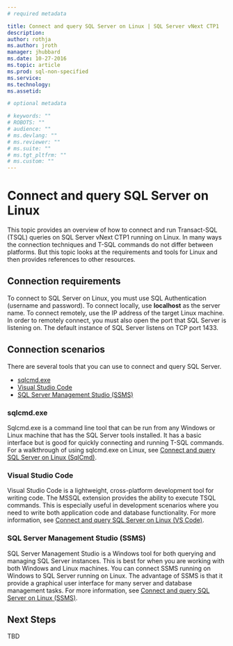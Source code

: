 ```yaml
---
# required metadata

title: Connect and query SQL Server on Linux | SQL Server vNext CTP1
description: 
author: rothja 
ms.author: jroth 
manager: jhubbard
ms.date: 10-27-2016
ms.topic: article
ms.prod: sql-non-specified
ms.service: 
ms.technology: 
ms.assetid: 

# optional metadata

# keywords: ""
# ROBOTS: ""
# audience: ""
# ms.devlang: ""
# ms.reviewer: ""
# ms.suite: ""
# ms.tgt_pltfrm: ""
# ms.custom: ""
---
```

# Connect and query SQL Server on Linux

This topic provides an overview of how to connect and run Transact-SQL (TSQL) queries on SQL Server vNext CTP1 running on Linux. In many ways the connection techniques and T-SQL commands do not differ between platforms. But this topic looks at the requirements and tools for Linux and then provides references to other resources.

## Connection requirements
To connect to SQL Server on Linux, you must use SQL Authentication (username and password). To connect locally, use **localhost** as the server name. To connect remotely, use the IP address of the target Linux machine. In order to remotely connect, you must also open the port that SQL Server is listening on. The default instance of SQL Server listens on TCP port 1433.

## Connection scenarios
There are several tools that you can use to connect and query SQL Server.

- [sqlcmd.exe](#sqlcmd)
- [Visual Studio Code](vscode)
- [SQL Server Management Studio (SSMS)](ssms)

### <a id="sqlcmd"> </a> sqlcmd.exe
Sqlcmd.exe is a command line tool that can be run from any Windows or Linux machine that has the SQL Server tools installed. It has a basic interface but is good for quickly connecting and running T-SQL commands. For a walkthrough of using sqlcmd.exe on Linux, see [Connect and query SQL Server on Linux (SqlCmd)](sql-server-linux-connect-and-query-sqlcmd.md).

### <a id="vscode"> </a> Visual Studio Code
Visual Studio Code is a lightweight, cross-platform development tool for writing code. The MSSQL extension provides the ability to execute TSQL commands. This is especially useful in development scenarios where you need to write both application code and database functionality. For more information, see [Connect and query SQL Server on Linux (VS Code)](sql-server-linux-connect-and-query-vs-code.md).

### <a id="ssms"> </a> SQL Server Management Studio (SSMS)
SQL Server Management Studio is a Windows tool for both querying and managing SQL Server instances. This is best for when you are working with both Windows and Linux machines. You can connect SSMS running on Windows to SQL Server running on Linux. The advantage of SSMS is that it provide a graphical user interface for many server and database management tasks. For more information, see [Connect and query SQL Server on Linux (SSMS)](sql-server-linux-connect-and-query-ssms.md).

## Next Steps
TBD
